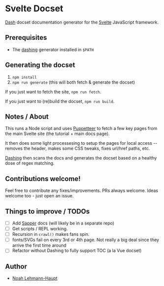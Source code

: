 # Svelte Docset

[Dash](https://kapeli.com/dash) docset documentation generator for the [Svelte](https://svelte.dev) JavaScript framework.

## Prerequisites

- The [dashing](https://github.com/technosophos/dashing) generator installed in `$PATH`

## Generating the docset

1. `npm install`
2. `npm run generate` (this will both fetch & generate the docset)

If you just want to fetch the site, `npm run fetch`.

If you just want to (re)build the docset, `npm run build`.

## Notes / About

This runs a Node script and uses [Puppetteer](https://github.com/puppeteer/puppeteer) to fetch a few key pages from the main Svelte site (the tutorial + main docs page).

It then does some light processesing to setup the pages for local access -- removes the header, makes some CSS tweaks, fixes url/href paths, etc.

[Dashing](https://github.com/technosophos/dashing) then scans the docs and generates the docset based on a healthy dose of regex matching.

## Contributions welcome!

Feel free to contribute any fixes/improvements. PRs always welcome. Ideas welcome too - just open an issue.

## Things to improve / TODOs

- [ ] Add [Sapper](https://sapper.svelte.dev) docs (will likely be in a separate repo)
- [ ] Get scripts / REPL working.
- [ ] Recursion in `crawl()` makes fans spin.
- [ ] fonts/SVGs fail on every 3rd or 4th page. Not really a big deal since they arrive the first time around
- [ ] Refactor without Dashing to fully support TOC (a la Vue docset)

## Author

- [Noah Lehmann-Haupt](https://github.com/noahlh)

